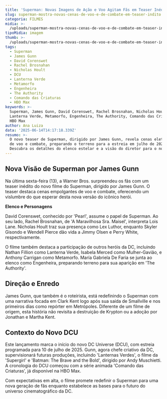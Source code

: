 ```yaml
---
title: 'Superman: Novas Imagens de Ação e Voo Agitam Fãs em Teaser Inédito'
slug: superman-mostra-novas-cenas-de-voo-e-de-combate-em-teaser-indito
categoria: FILMES
midia: >-
  /uploads/superman-mostra-novas-cenas-de-voo-e-de-combate-em-teaser-indito-thumb.jpg
tipoMidia: imagem
thumb: >-
  /uploads/superman-mostra-novas-cenas-de-voo-e-de-combate-em-teaser-indito-thumb.jpg
tags:
  - Superman
  - James Gunn
  - David Corenswet
  - Rachel Brosnahan
  - Nicholas Hoult
  - DCU
  - Lanterna Verde
  - Metamorfo
  - Engenheira
  - The Authority
  - Comando das Criaturas
  - HBO Max
keywords: >-
  Superman, James Gunn, David Corenswet, Rachel Brosnahan, Nicholas Hoult, DCU,
  Lanterna Verde, Metamorfo, Engenheira, The Authority, Comando das Criaturas,
  HBO Max
author: Ana Luiza
data: '2025-06-14T14:17:18.339Z'
resumo: >-
  O novo teaser de Superman, dirigido por James Gunn, revela cenas eletrizantes
  de voo e combate, preparando o terreno para a estreia em julho de 2025.
  Descubra os detalhes do elenco estelar e a visão do diretor para o novo DCU.
---
```


## Nova Visão de Superman por James Gunn

<blockquote class="twitter-tweet"><a href="https://twitter.com/user/status/1933630455674229000"></a></blockquote>

Na última sexta-feira (13), a Warner Bros. surpreendeu os fãs com um teaser inédito do novo filme do Superman, dirigido por James Gunn. O teaser destaca cenas empolgantes de voo e combate, oferecendo um vislumbre do que esperar desta nova versão do icônico herói.

**Elenco e Personagens**

David Corenswet, conhecido por 'Pearl', assume o papel de Superman. Ao seu lado, Rachel Brosnahan, de 'A Maravilhosa Sra. Maisel', interpreta Lois Lane. Nicholas Hoult traz sua presença como Lex Luthor, enquanto Skyler Gisondo e Wendell Pierce dão vida a Jimmy Olsen e Perry White, respectivamente.

O filme também destaca a participação de outros heróis da DC, incluindo Nathan Fillion como Lanterna Verde, Isabela Merced como Mulher-Gavião, e Anthony Carrigan como Metamorfo. María Gabriela De Faria se junta ao elenco como Engenheira, preparando terreno para sua aparição em 'The Authority'. 

## Direção e Enredo

James Gunn, que também é o roteirista, está redefinindo o Superman com uma narrativa focada em Clark Kent logo após sua saída de Smallville e nos primeiros dias como repórter em Metrópoles. Diferente de um filme de origem, esta história não revisita a destruição de Krypton ou a adoção por Jonathan e Martha Kent.

## Contexto do Novo DCU

Este lançamento marca o início do novo DC Universe (DCU), com estreia programada para 10 de julho de 2025. Gunn, agora chefe criativo da DC, supervisionará futuras produções, incluindo 'Lanternas Verdes', o filme da 'Supergirl' e 'Batman: The Brave and the Bold', dirigido por Andy Muschietti. A cronologia do DCU começou com a série animada 'Comando das Criaturas', já disponível na HBO Max.

Com expectativas em alta, o filme promete redefinir o Superman para uma nova geração de fãs enquanto estabelece as bases para o futuro do universo cinematográfico da DC.
